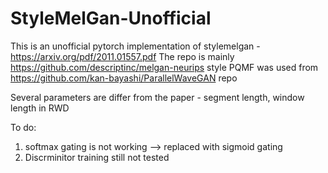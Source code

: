 # StyleMelGan-Unofficial
This is an unofficial pytorch implementation of stylemelgan - https://arxiv.org/pdf/2011.01557.pdf
The repo is mainly https://github.com/descriptinc/melgan-neurips style
PQMF was used from https://github.com/kan-bayashi/ParallelWaveGAN repo

Several parameters are differ from the paper - segment length, window length in RWD

To do:
1. softmax gating is not working --> replaced with sigmoid gating
2. Discrminitor training still not tested
